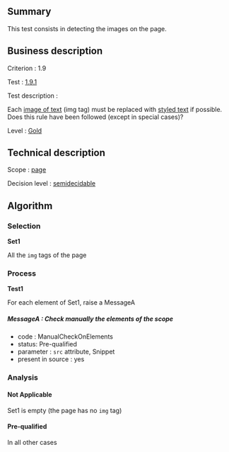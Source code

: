 ## Summary

This test consists in detecting the images on the page.

## Business description

Criterion : 1.9

Test : [1.9.1](http://www.accessiweb.org/index.php/accessiweb-22-english-version.html#test-1-9-1)

Test description :

Each [image of text](http://www.accessiweb.org/index.php/glossary-76.html#mImgText) (img tag) must be replaced with [styled text](http://www.accessiweb.org/index.php/glossary-76.html#mTexteStyle) if possible. Does this rule have been followed (except in special cases)?

Level : [Gold](/en/category/rules-design/accessiweb-11/level/gold)

## Technical description

Scope : [page](/en/category/rules-design/accessiweb-11/scope/page)

Decision level : [semidecidable](/en/category/rules-design/accessiweb-11/decision-level/semidecidable)

## Algorithm

### Selection

**Set1**

All the `img` tags of the page

### Process

**Test1**

For each element of Set1, raise a MessageA

##### MessageA : Check manually the elements of the scope

-   code : ManualCheckOnElements
-   status: Pre-qualified
-   parameter : `src` attribute, Snippet
-   present in source : yes

### Analysis

#### Not Applicable

Set1 is empty (the page has no `img` tag)

#### Pre-qualified

In all other cases
